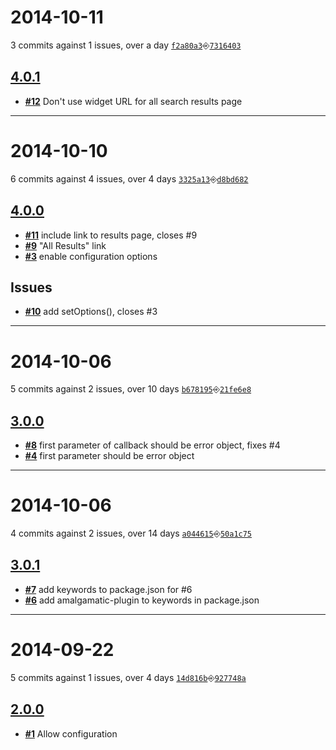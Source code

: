 # 2014-10-11
3 commits against 1 issues, over a day [`f2a80a3`](https://github.com/ucsf-ckm/amalgamatic-libguides/commit/f2a80a3)⎆[`7316403`](https://github.com/ucsf-ckm/amalgamatic-libguides/commit/7316403)

## [**4.0.1**](https://github.com/ucsf-ckm/amalgamatic-libguides/issues?milestone=5&state=closed)
- [**#12**](https://github.com/ucsf-ckm/amalgamatic-libguides/issues/12) Don&#39;t use widget URL for all search results page

---


# 2014-10-10
6 commits against 4 issues, over 4 days [`3325a13`](https://github.com/ucsf-ckm/amalgamatic-libguides/commit/3325a13)⎆[`d8bd682`](https://github.com/ucsf-ckm/amalgamatic-libguides/commit/d8bd682)

## [**4.0.0**](https://github.com/ucsf-ckm/amalgamatic-libguides/issues?milestone=4&state=closed)
- [**#11**](https://github.com/ucsf-ckm/amalgamatic-libguides/issues/11) include link to results page, closes #9
- [**#9**](https://github.com/ucsf-ckm/amalgamatic-libguides/issues/9) &quot;All Results&quot; link
- [**#3**](https://github.com/ucsf-ckm/amalgamatic-libguides/issues/3) enable configuration options


## Issues
- [**#10**](https://github.com/ucsf-ckm/amalgamatic-libguides/issues/10) add setOptions(), closes #3

---


# 2014-10-06
5 commits against 2 issues, over 10 days [`b678195`](https://github.com/ucsf-ckm/amalgamatic-libguides/commit/b678195)⎆[`21fe6e8`](https://github.com/ucsf-ckm/amalgamatic-libguides/commit/21fe6e8)

## [**3.0.0**](https://github.com/ucsf-ckm/amalgamatic-libguides/issues?milestone=2&state=closed)
- [**#8**](https://github.com/ucsf-ckm/amalgamatic-libguides/issues/8) first parameter of callback should be error object, fixes #4
- [**#4**](https://github.com/ucsf-ckm/amalgamatic-libguides/issues/4) first parameter should be error object

---


# 2014-10-06
4 commits against 2 issues, over 14 days [`a044615`](https://github.com/ucsf-ckm/amalgamatic-libguides/commit/a044615)⎆[`50a1c75`](https://github.com/ucsf-ckm/amalgamatic-libguides/commit/50a1c75)

## [**3.0.1**](https://github.com/ucsf-ckm/amalgamatic-libguides/issues?milestone=3&state=closed)
- [**#7**](https://github.com/ucsf-ckm/amalgamatic-libguides/issues/7) add keywords to package.json for #6
- [**#6**](https://github.com/ucsf-ckm/amalgamatic-libguides/issues/6) add amalgamatic-plugin to keywords in package.json

---


# 2014-09-22
5 commits against 1 issues, over 4 days [`14d816b`](https://github.com/ucsf-ckm/amalgamatic-libguides/commit/14d816b)⎆[`927748a`](https://github.com/ucsf-ckm/amalgamatic-libguides/commit/927748a)

## [**2.0.0**](https://github.com/ucsf-ckm/amalgamatic-libguides/issues?milestone=1&state=closed)
- [**#1**](https://github.com/ucsf-ckm/amalgamatic-libguides/issues/1) Allow configuration

